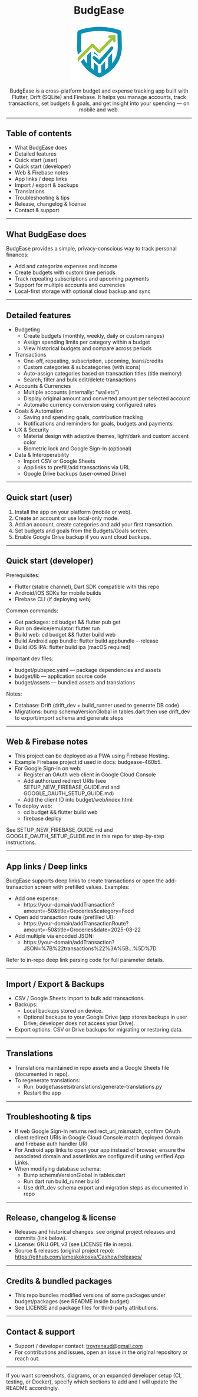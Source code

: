 <h1 align="center" style="font-size:28px; line-height:1"><b>BudgEase</b></h1>

<div align="center">
  <img alt="Icon" src="promotional/icons/icon.png" width="150px">
</div>

<p align="center">
  BudgEase is a cross-platform budget and expense tracking app built with Flutter, Drift (SQLite) and Firebase. It helps you manage accounts, track transactions, set budgets & goals, and get insight into your spending — on mobile and web.
</p>

---

## Table of contents
- What BudgEase does
- Detailed features
- Quick start (user)
- Quick start (developer)
- Web & Firebase notes
- App links / deep links
- Import / export & backups
- Translations
- Troubleshooting & tips
- Release, changelog & license
- Contact & support

---

## What BudgEase does
BudgEase provides a simple, privacy-conscious way to track personal finances:
- Add and categorize expenses and income
- Create budgets with custom time periods
- Track repeating subscriptions and upcoming payments
- Support for multiple accounts and currencies
- Local-first storage with optional cloud backup and sync

---

## Detailed features
- Budgeting
  - Create budgets (monthly, weekly, daily or custom ranges)
  - Assign spending limits per category within a budget
  - View historical budgets and compare across periods
- Transactions
  - One-off, repeating, subscription, upcoming, loans/credits
  - Custom categories & subcategories (with icons)
  - Auto-assign categories based on transaction titles (title memory)
  - Search, filter and bulk edit/delete transactions
- Accounts & Currencies
  - Multiple accounts (internally: "wallets")
  - Display original amount and converted amount per selected account
  - Automatic currency conversion using configured rates
- Goals & Automation
  - Saving and spending goals, contribution tracking
  - Notifications and reminders for goals, budgets and payments
- UX & Security
  - Material design with adaptive themes, light/dark and custom accent color
  - Biometric lock and Google Sign-In (optional)
- Data & Interoperability
  - Import CSV or Google Sheets
  - App links to prefill/add transactions via URL
  - Google Drive backups (user-owned Drive)

---

## Quick start (user)
1. Install the app on your platform (mobile or web).
2. Create an account or use local-only mode.
3. Add an account, create categories and add your first transaction.
4. Set budgets and goals from the Budgets/Goals screen.
5. Enable Google Drive backup if you want cloud backups.

---

## Quick start (developer)
Prerequisites:
- Flutter (stable channel), Dart SDK compatible with this repo
- Android/iOS SDKs for mobile builds
- Firebase CLI (if deploying web)

Common commands:
- Get packages: cd budget && flutter pub get
- Run on device/emulator: flutter run
- Build web: cd budget && flutter build web
- Build Android app bundle: flutter build appbundle --release
- Build iOS IPA: flutter build ipa (macOS required)

Important dev files:
- budget/pubspec.yaml — package dependencies and assets
- budget/lib — application source code
- budget/assets — bundled assets and translations

Notes:
- Database: Drift (drift_dev + build_runner used to generate DB code)
- Migrations: bump schemaVersionGlobal in tables.dart then use drift_dev to export/import schema and generate steps

---

## Web & Firebase notes
- This project can be deployed as a PWA using Firebase Hosting.
- Example Firebase project id used in docs: budgease-460b5.
- For Google Sign-In on web:
  - Register an OAuth web client in Google Cloud Console
  - Add authorized redirect URIs (see SETUP_NEW_FIREBASE_GUIDE.md and GOOGLE_OAUTH_SETUP_GUIDE.md)
  - Add the client ID into budget/web/index.html: <meta name="google-signin-client_id" content="YOUR_WEB_CLIENT_ID">
- To deploy web:
  - cd budget && flutter build web
  - firebase deploy

See SETUP_NEW_FIREBASE_GUIDE.md and GOOGLE_OAUTH_SETUP_GUIDE.md in this repo for step-by-step instructions.

---

## App links / Deep links
BudgEase supports deep links to create transactions or open the add-transaction screen with prefilled values. Examples:
- Add one expense:
  - https://your-domain/addTransaction?amount=-50&title=Groceries&category=Food
- Open add transaction route (prefilled UI):
  - https://your-domain/addTransactionRoute?amount=-50&title=Groceries&date=2025-08-22
- Add multiple via encoded JSON:
  - https://your-domain/addTransaction?JSON=%7B%22transactions%22%3A%5B...%5D%7D

Refer to in-repo deep link parsing code for full parameter details.

---

## Import / Export & Backups
- CSV / Google Sheets import to bulk add transactions.
- Backups:
  - Local backups stored on device.
  - Optional backups to your Google Drive (app stores backups in user Drive; developer does not access your Drive).
- Export options: CSV or Drive backups for migrating or restoring data.

---

## Translations
- Translations maintained in repo assets and a Google Sheets file (documented in repo).
- To regenerate translations:
  - Run: budget\assets\translations\generate-translations.py
  - Restart the app

---

## Troubleshooting & tips
- If web Google Sign-In returns redirect_uri_mismatch, confirm OAuth client redirect URIs in Google Cloud Console match deployed domain and firebase auth handler URI.
- For Android app links to open your app instead of browser, ensure the associated domain and assetlinks are configured if using verified App Links.
- When modifying database schema:
  - Bump schemaVersionGlobal in tables.dart
  - Run dart run build_runner build
  - Use drift_dev schema export and migration steps as documented in repo

---

## Release, changelog & license
- Releases and historical changes: see original project releases and commits (link below).
- License: GNU GPL v3 (see LICENSE file in repo).
- Source & releases (original project repo): https://github.com/jameskokoska/Cashew/releases/

---

## Credits & bundled packages
- This repo bundles modified versions of some packages under budget/packages (see README inside budget).
- See LICENSE and package files for third-party attributions.

---

## Contact & support
- Support / developer contact: troyrenaud@gmail.com
- For contributions and issues, open an issue in the original repository or reach out.

---

If you want screenshots, diagrams, or an expanded developer setup (CI, testing, or Docker), specify which sections to add and I will update the README accordingly.
